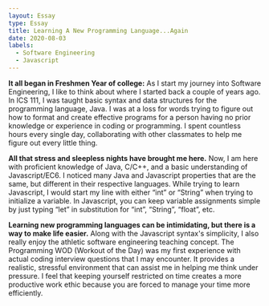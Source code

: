 ```yaml
---
layout: Essay
type: Essay
title: Learning A New Programming Language...Again
date: 2020-08-03
labels:
  - Software Engineering
  - Javascript
---
```


**It all began in Freshmen Year of college:** As I start my journey into Software Engineering, I like to think about where I started back a couple of years ago. In ICS 111, I was taught basic syntax and data structures for the programming language, Java. I was at a loss for words trying to figure out how to format and create effective programs for a person having no prior knowledge or experience in coding or programming. I spent countless hours every single day, collaborating with other classmates to help me figure out every little thing.

**All that stress and sleepless nights have brought me here.** Now, I am here with proficient knowledge of Java, C/C++, and a basic understanding of Javascript/EC6. I noticed many Java and Javascript properties that are the same, but different in their respective languages. While trying to learn Javascript, I would start my line with either “int” or “String” when trying to initialize a variable. In Javascript, you can keep variable assignments simple by just typing “let” in substitution for “int”, “String”, “float”, etc.

**Learning new programming languages can be intimidating, but there is a way to make life easier.** Along with the Javascript syntax's simplicity, I also really enjoy the athletic software engineering teaching concept. The Programming WOD (Workout of the Day) was my first experience with actual coding interview questions that I may encounter. It provides a realistic, stressful environment that can assist me in helping me think under pressure. I feel that keeping yourself restricted on time creates a more productive work ethic because you are forced to manage your time more efficiently.